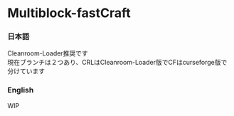 # Multiblock-fastCraft


### 日本語
Cleanroom-Loader推奨です<br>
現在ブランチは２つあり、CRLはCleanroom-Loader版でCFはcurseforge版で分けています

### English 
WIP
